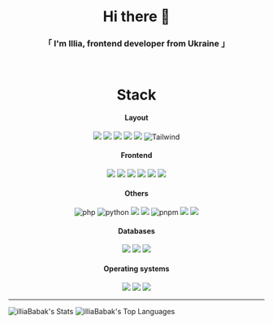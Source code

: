 <h1 align='center' color='white'>Hi there 👋</h1>
<h3 align='center' color='white'>「 I'm Illia, frontend developer from Ukraine 」</h3><br>

<div align='center'>
  <h1>Stack</h1>
  
  <div>
    <h4>Layout</h4>
    <img src="https://img.shields.io/badge/-HTML5-E34F26?style=for-the-badge&logo=HTML5&logoColor=white&logoWidth=10" alt=" " />
    <img src="https://img.shields.io/badge/-CSS3-1572B6?style=for-the-badge&logo=CSS3&logoColor=white&logoWidth=10" alt=" " />
    <img src="https://img.shields.io/badge/-Scss-CC6699?style=for-the-badge&logo=Sass&logoColor=white&logoWidth=10" alt=" " />
    <img src="https://img.shields.io/badge/Less-1D365D?style=for-the-badge&logo=Less&logoColor=white&logoWidth=10" alt=" " />
    <img src="https://img.shields.io/badge/-Bootstrap-7952B3?style=for-the-badge&logo=Bootstrap&logoColor=white&logoWidth=10" alt=" " />
    <img src="https://img.shields.io/badge/Tailwind-06B6D4?style=for-the-badge&logo=Tailwindcss&logoColor=fff&logoWidth=10" alt="Tailwind" />
    </div>

  <div>
    <h4>Frontend</h4>
   <img src="https://img.shields.io/badge/-JavaScript-F7DF1E?style=for-the-badge&logo=JavaScript&logoColor=white&logoWidth=10" alt=" " />
   <img src="https://img.shields.io/badge/-TypeScript-3178C6?style=for-the-badge&logo=TypeScript&logoColor=white&logoWidth=10" alt=" " />
   <img src="https://img.shields.io/badge/-React-61DAFB?style=for-the-badge&logo=React&logoColor=white&logoWidth=10" alt=" " />
   <img src="https://img.shields.io/badge/Redux-764ABC?style=for-the-badge&logo=Redux&logoColor=white&logoWidth=10" alt=" " />
   <img src="https://img.shields.io/badge/React%20Query-FF4154?style=for-the-badge&logo=React Query&logoColor=white&logoWidth=10" alt=" " />
     <img src="https://img.shields.io/badge/React%20Bootstrap-41E0FD?style=for-the-badge&logo=React Bootstrap&logoColor=white&logoWidth=10" alt=" " />
  </div>

  <div>
    <h4>Others</h4>
   <img src="https://img.shields.io/badge/php-purple?style=for-the-badge&logo=PHP&logoColor=white&logoWidth=10" alt="php" />
    <img src="https://img.shields.io/badge/python-1572B6?style=for-the-badge&logo=Python&logoColor=white&logoWidth=10" alt="python" />
    <img src="https://img.shields.io/badge/Npm-CB3837?style=for-the-badge&logo=Npm&logoColor=white&logoWidth=10" alt=" " />
    <img src="https://img.shields.io/badge/Yarn-2C8EBB?style=for-the-badge&logo=Yarn&logoColor=white&logoWidth=10" alt=" " />
    <img src="https://img.shields.io/badge/pnpm-F69220?style=for-the-badge&logo=pnpm&logoColor=fff&logoWidth=10" alt="pnpm" />
    <img src="https://img.shields.io/badge/Axios-5A29E4?style=for-the-badge&logo=Axios&logoColor=white&logoWidth=10" alt=" " />
    <img src="https://img.shields.io/badge/-Git-F05032?style=for-the-badge&logo=Git&logoColor=white&logoWidth=10" alt=" " />
  </div>

  <div>
    <h4>Databases</h4>
     <img src="https://img.shields.io/badge/Supabase-3FCF8E?style=for-the-badge&logo=Supabase&logoColor=white&logoWidth=10" alt=" " />
    <img src="https://img.shields.io/badge/MySQL-4479A1?style=for-the-badge&logo=MySQL&logoColor=white&logoWidth=10" alt=" " />
    <img src="https://img.shields.io/badge/PostgreSQL-4169E1?style=for-the-badge&logo=PostgreSQL&logoColor=white&logoWidth=10" alt=" " />
  </div>
 
  <div>
    <h4>Operating systems</h4>
    <img src="https://img.shields.io/badge/Windows-0078D4?style=for-the-badge&logo=Windows&logoColor=white&logoWidth=10" alt=" " />
    <img src="https://img.shields.io/badge/macOs-000000?style=for-the-badge&logo=macOs&logoColor=white&logoWidth=10" alt=" " />
    <img src="https://img.shields.io/badge/Linux-FCC624?style=for-the-badge&logo=Linux&logoColor=white&logoWidth=10" alt=" " />
  </div>
   
  ---
</div>

![illiaBabak's Stats](https://github-readme-stats.vercel.app/api?username=illiaBabak&theme=tokyonight&show_icons=true&hide_border=true&count_private=false)
![illiaBabak's Top Languages](https://github-readme-stats.vercel.app/api/top-langs/?username=illiaBabak&theme=tokyonight&show_icons=true&hide_border=true&layout=compact)


